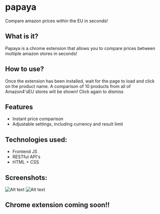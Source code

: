 # papaya
Compare amazon prices within the EU in seconds!

## What is it?
Papaya is a chrome extension that allows you to compare prices between multiple amazon stores in seconds!

## How to use?
Once the extension has been installed, wait for the page to load and click on the product name.
A comparison of 10 products from all of Amazon4'sEU stores will be shown! Click again to dismiss

## Features
* Instant price comparison
* Adjustable settings, including currency and result limit

## Technologies used:
* Frontend JS
* RESTful API's
* HTML + CSS

## Screenshots:
![Alt text](https://raw.githubusercontent.com/Vagif12/papaya/master/screenshot1.png?raw=true "screenshot1")
![Alt text](https://raw.githubusercontent.com/Vagif12/papaya/master/screenshot2.png?raw=true "screenshot2")

## Chrome extension coming soon!!
